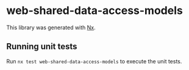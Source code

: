 # web-shared-data-access-models

This library was generated with [Nx](https://nx.dev).

## Running unit tests

Run `nx test web-shared-data-access-models` to execute the unit tests.
